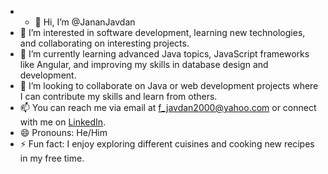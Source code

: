
- - 👋 Hi, I’m @JananJavdan
- 👀 I’m interested in software development, learning new technologies, and collaborating on interesting projects.
- 🌱 I’m currently learning advanced Java topics, JavaScript frameworks like Angular, and improving my skills in database design and development.
- 💞️ I’m looking to collaborate on Java or web development projects where I can contribute my skills and learn from others.
- 📫 You can reach me via email at f_javdan2000@yahoo.com or connect with me on [LinkedIn](https://www.linkedin.com/in/janan-javdan-854404240/).
- 😄 Pronouns: He/Him
- ⚡ Fun fact: I enjoy exploring different cuisines and cooking new recipes in my free time.


<!---
JananJavdan/JananJavdan is a ✨ special ✨ repository because its `README.md` (this file) appears on your GitHub profile.
You can click the Preview link to take a look at your changes.
--->
